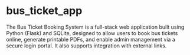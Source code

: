 # bus_ticket_app
The Bus Ticket Booking System is a full-stack web application built using Python (Flask) and SQLite, designed to allow users to book bus tickets online, generate printable PDFs, and enable admin management via a secure login portal. It also supports integration with external links.
